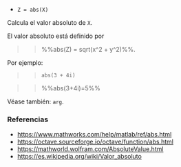 - `Z = abs(X)`

Calcula el valor absoluto de `X`.

El valor absoluto está definido por

> > %%abs(Z) = sqrt(x^2 + y^2)%%.

Por ejemplo:

> > `abs(3 + 4i)`

> > %%abs(3+4i)=5%%

Véase también: `arg`.

### Referencias

- https://www.mathworks.com/help/matlab/ref/abs.html
- https://octave.sourceforge.io/octave/function/abs.html
- https://mathworld.wolfram.com/AbsoluteValue.html
- https://es.wikipedia.org/wiki/Valor_absoluto
